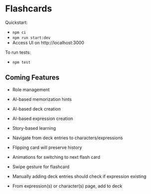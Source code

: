# Flashcards

Quickstart:
- `npm ci`
- `npm run start:dev`
- Access UI on http://localhost:3000

To run tests:
- `npm test`

## Coming Features

- Role management

- AI-based memorization hints
- AI-based deck creation
- AI-based expression creation
- Story-based learning
- Navigate from deck entries to characters/expressions

- Flipping card will preserve history
- Animations for switching to next flash card
- Swipe gesture for flashcard
- Manually adding deck entries should check if expression existing
- From expression(s) or character(s) page, add to deck

